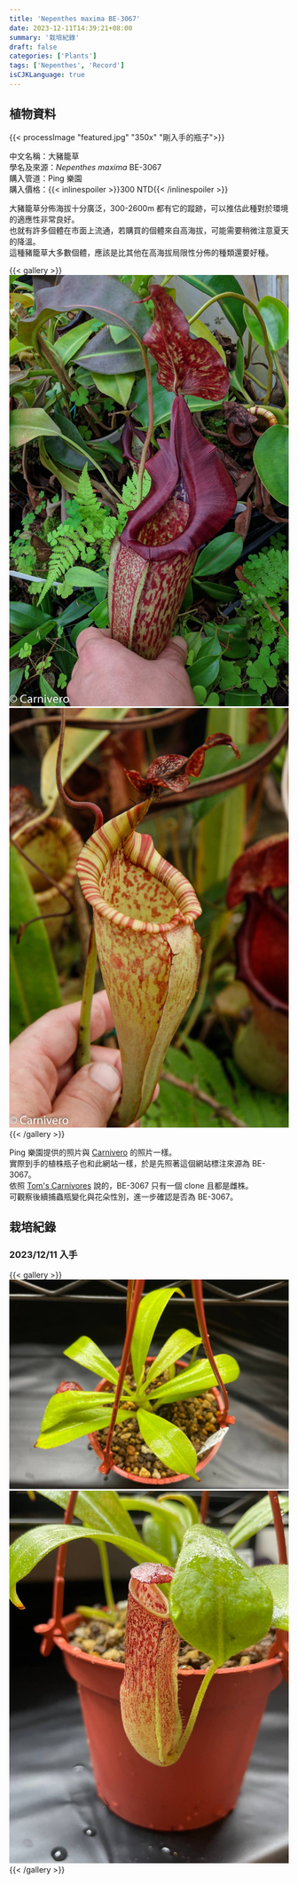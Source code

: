 ```yaml
---
title: 'Nepenthes maxima BE-3067'
date: 2023-12-11T14:39:21+08:00
summary: '栽培紀錄'
draft: false
categories: ['Plants']
tags: ['Nepenthes', 'Record']
isCJKLanguage: true
---
```


## 植物資料

{{< processImage "featured.jpg" "350x" "剛入手的瓶子">}}

中文名稱：大豬籠草  
學名及來源：*Nepenthes maxima* BE-3067  
購入管道：Ping 樂園  
購入價格：{{< inlinespoiler >}}300 NTD{{< /inlinespoiler >}}  

大豬籠草分佈海拔十分廣泛，300-2600m 都有它的蹤跡，可以推估此種對於環境的適應性非常良好。  
也就有許多個體在市面上流通，若購買的個體來自高海拔，可能需要稍微注意夏天的降溫。  
這種豬籠草大多數個體，應該是比其他在高海拔局限性分佈的種類還要好種。  

{{< gallery >}}
  <img src="./images/parent(1).webp" class="grid-w50">
  <img src="./images/parent(2).webp" class="grid-w50">
{{< /gallery >}}

Ping 樂園提供的照片與 [Carnivero](https://www.carnivero.com/products/nepenthes-maxima-be-3067) 的照片一樣。  
實際到手的植株瓶子也和此網站一樣，於是先照著這個網站標注來源為 BE-3067。  
依照 [Tom's Carnivores](https://tomscarnivores.com/plants/nepenthes-maxima/) 說的，BE-3067 只有一個 clone 且都是雌株。  
可觀察後續捕蟲瓶變化與花朵性別，進一步確認是否為 BE-3067。  

## 栽培紀錄

### 2023/12/11 入手

{{< gallery >}}
  <img src="./images/2023-12-11(1).jpg" class="grid-w50">
  <img src="./images/2023-12-11(2).jpg" class="grid-w50">
{{< /gallery >}}
